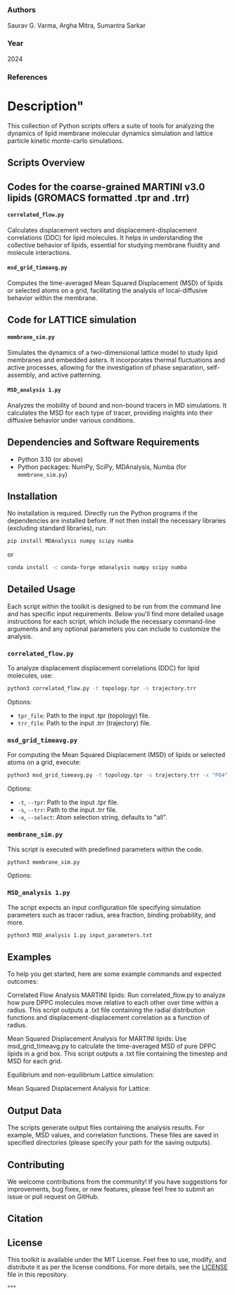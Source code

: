 # 
### Authors
Saurav G. Varma, Argha Mitra, Sumantra Sarkar

### Year
2024

### References

# Description" 

This collection of Python scripts offers a suite of tools for analyzing the dynamics of lipid membrane molecular dynamics simulation and lattice particle kinetic monte-carlo simulations. 

## Scripts Overview

## Codes for the coarse-grained MARTINI v3.0 lipids (GROMACS formatted .tpr and .trr)

#### `correlated_flow.py`
Calculates displacement vectors and displacement-displacement correlations (DDC) for lipid molecules. It helps in understanding the collective behavior of lipids, essential for studying membrane fluidity and molecule interactions.

#### `msd_grid_timeavg.py`
Computes the time-averaged Mean Squared Displacement (MSD) of lipids or selected atoms on a grid, facilitating the analysis of local-diffusive behavior within the membrane.

## Code for LATTICE simulation 
#### `membrane_sim.py`
Simulates the dynamics of a two-dimensional lattice model to study lipid membranes and embedded asters. It incorporates thermal fluctuations and active processes, allowing for the investigation of phase separation, self-assembly, and active patterning.

#### `MSD_analysis 1.py`
Analyzes the mobility of bound and non-bound tracers in MD simulations. It calculates the MSD for each type of tracer, providing insights into their diffusive behavior under various conditions.

## Dependencies and Software Requirements
- Python 3.10 (or above)
- Python packages: NumPy, SciPy, MDAnalysis, Numba (for `membrane_sim.py`)

## Installation
No installation is required. Directly run the Python programs if the dependencies are installed before. If not then install the necessary libraries (excluding standard libraries), run:
```bash
pip install MDAnalysis numpy scipy numba
```
or 
```bash
conda install -c conda-forge mdanalysis numpy scipy numba
```
## Detailed Usage

Each script within the toolkit is designed to be run from the command line and has specific input requirements. Below you'll find more detailed usage instructions for each script, which include the necessary command-line arguments and any optional parameters you can include to customize the analysis.

### `correlated_flow.py`
To analyze displacement displacement correlations (DDC) for lipid molecules, use:
```bash
python3 correlated_flow.py -t topology.tpr -s trajectory.trr
```
Options:
- `tpr_file`: Path to the input .tpr (topology) file.
- `trr_file`: Path to the input .trr (trajectory) file.

### `msd_grid_timeavg.py`
For computing the Mean Squared Displacement (MSD) of lipids or selected atoms on a grid, execute:
```bash
python3 msd_grid_timeavg.py -t topology.tpr -s trajectory.trr -x "PO4"
```
Options:
- `-t`, `--tpr`: Path to the input .tpr file.
- `-s`, `--trr`: Path to the input .trr file.
- `-x`, `--select`: Atom selection string, defaults to "all".

### `membrane_sim.py`
This script is executed with predefined parameters within the code.
```bash
python3 membrane_sim.py
```
Options:

### `MSD_analysis 1.py`
The script expects an input configuration file specifying simulation parameters such as tracer radius, area fraction, binding probability, and more.
```bash
python3 MSD_analysis 1.py input_parameters.txt
```
## Examples
To help you get started, here are some example commands and expected outcomes:

Correlated Flow Analysis MARTINI lipids: Run correlated_flow.py to analyze how pure DPPC molecules move relative to each other over time within a radius. This script outputs a .txt file containing the radial distribution functions and displacement-displacement correlation as a function of radius.

Mean Squared Displacement Analysis for MARTINI lipids: Use msd_grid_timeavg.py to calculate the time-averaged MSD of pure DPPC lipids in a grid box. This script outputs a .txt file containing the timestep and MSD for each grid.

Equilibrium and non-equilibrium Lattice simulation:


Mean Squared Displacement Analysis for Lattice:

## Output Data
The scripts generate output files containing the analysis results. For example, MSD values, and correlation functions. These files are saved in specified directories (please specify your path for the saving outputs). 

## Contributing
We welcome contributions from the community! If you have suggestions for improvements, bug fixes, or new features, please feel free to submit an issue or pull request on GitHub.

## Citation


## License

This toolkit is available under the MIT License. Feel free to use, modify, and distribute it as per the license conditions.
For more details, see the [LICENSE](LICENSE.md) file in this repository.




"""










